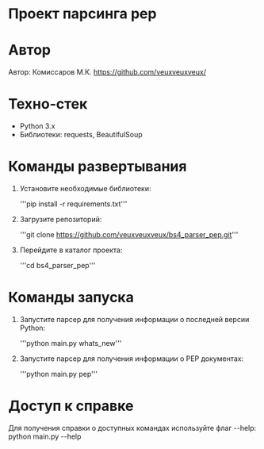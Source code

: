 # Проект парсинга pep
# Автор
Автор: Комиссаров М.К. https://github.com/veuxveuxveux/

# Техно-стек
- Python 3.x
- Библиотеки: requests, BeautifulSoup

# Команды развертывания
1. Установите необходимые библиотеки:
   
   '''pip install -r requirements.txt'''
   
2. Загрузите репозиторий:
   
   '''git clone https://github.com/veuxveuxveux/bs4_parser_pep.git'''
   
3. Перейдите в каталог проекта:
   
   '''cd bs4_parser_pep'''
   

# Команды запуска
1. Запустите парсер для получения информации о последней версии Python:
   
   '''python main.py whats_new'''
   
2. Запустите парсер для получения информации о PEP документах:
   
   '''python main.py pep'''
   

# Доступ к справке
Для получения справки о доступных командах используйте флаг --help:
python main.py --help